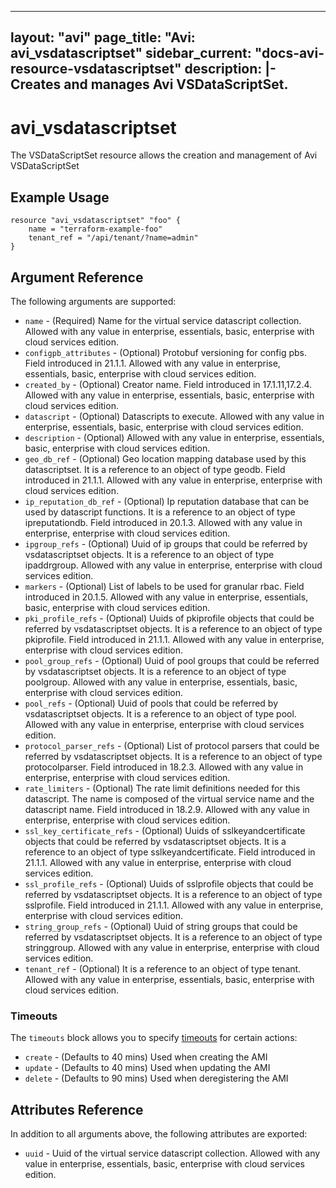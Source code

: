 <!--
    Copyright 2021 VMware, Inc.
    SPDX-License-Identifier: Mozilla Public License 2.0
-->
---
layout: "avi"
page_title: "Avi: avi_vsdatascriptset"
sidebar_current: "docs-avi-resource-vsdatascriptset"
description: |-
  Creates and manages Avi VSDataScriptSet.
---

# avi_vsdatascriptset

The VSDataScriptSet resource allows the creation and management of Avi VSDataScriptSet

## Example Usage

```hcl
resource "avi_vsdatascriptset" "foo" {
    name = "terraform-example-foo"
    tenant_ref = "/api/tenant/?name=admin"
}
```

## Argument Reference

The following arguments are supported:

* `name` - (Required) Name for the virtual service datascript collection. Allowed with any value in enterprise, essentials, basic, enterprise with cloud services edition.
* `configpb_attributes` - (Optional) Protobuf versioning for config pbs. Field introduced in 21.1.1. Allowed with any value in enterprise, essentials, basic, enterprise with cloud services edition.
* `created_by` - (Optional) Creator name. Field introduced in 17.1.11,17.2.4. Allowed with any value in enterprise, essentials, basic, enterprise with cloud services edition.
* `datascript` - (Optional) Datascripts to execute. Allowed with any value in enterprise, essentials, basic, enterprise with cloud services edition.
* `description` - (Optional) Allowed with any value in enterprise, essentials, basic, enterprise with cloud services edition.
* `geo_db_ref` - (Optional) Geo location mapping database used by this datascriptset. It is a reference to an object of type geodb. Field introduced in 21.1.1. Allowed with any value in enterprise, enterprise with cloud services edition.
* `ip_reputation_db_ref` - (Optional) Ip reputation database that can be used by datascript functions. It is a reference to an object of type ipreputationdb. Field introduced in 20.1.3. Allowed with any value in enterprise, enterprise with cloud services edition.
* `ipgroup_refs` - (Optional) Uuid of ip groups that could be referred by vsdatascriptset objects. It is a reference to an object of type ipaddrgroup. Allowed with any value in enterprise, enterprise with cloud services edition.
* `markers` - (Optional) List of labels to be used for granular rbac. Field introduced in 20.1.5. Allowed with any value in enterprise, essentials, basic, enterprise with cloud services edition.
* `pki_profile_refs` - (Optional) Uuids of pkiprofile objects that could be referred by vsdatascriptset objects. It is a reference to an object of type pkiprofile. Field introduced in 21.1.1. Allowed with any value in enterprise, enterprise with cloud services edition.
* `pool_group_refs` - (Optional) Uuid of pool groups that could be referred by vsdatascriptset objects. It is a reference to an object of type poolgroup. Allowed with any value in enterprise, essentials, basic, enterprise with cloud services edition.
* `pool_refs` - (Optional) Uuid of pools that could be referred by vsdatascriptset objects. It is a reference to an object of type pool. Allowed with any value in enterprise, enterprise with cloud services edition.
* `protocol_parser_refs` - (Optional) List of protocol parsers that could be referred by vsdatascriptset objects. It is a reference to an object of type protocolparser. Field introduced in 18.2.3. Allowed with any value in enterprise, enterprise with cloud services edition.
* `rate_limiters` - (Optional) The rate limit definitions needed for this datascript. The name is composed of the virtual service name and the datascript name. Field introduced in 18.2.9. Allowed with any value in enterprise, enterprise with cloud services edition.
* `ssl_key_certificate_refs` - (Optional) Uuids of sslkeyandcertificate objects that could be referred by vsdatascriptset objects. It is a reference to an object of type sslkeyandcertificate. Field introduced in 21.1.1. Allowed with any value in enterprise, enterprise with cloud services edition.
* `ssl_profile_refs` - (Optional) Uuids of sslprofile objects that could be referred by vsdatascriptset objects. It is a reference to an object of type sslprofile. Field introduced in 21.1.1. Allowed with any value in enterprise, enterprise with cloud services edition.
* `string_group_refs` - (Optional) Uuid of string groups that could be referred by vsdatascriptset objects. It is a reference to an object of type stringgroup. Allowed with any value in enterprise, enterprise with cloud services edition.
* `tenant_ref` - (Optional) It is a reference to an object of type tenant. Allowed with any value in enterprise, essentials, basic, enterprise with cloud services edition.


### Timeouts

The `timeouts` block allows you to specify [timeouts](https://www.terraform.io/docs/configuration/resources.html#timeouts) for certain actions:

* `create` - (Defaults to 40 mins) Used when creating the AMI
* `update` - (Defaults to 40 mins) Used when updating the AMI
* `delete` - (Defaults to 90 mins) Used when deregistering the AMI

## Attributes Reference

In addition to all arguments above, the following attributes are exported:

* `uuid` -  Uuid of the virtual service datascript collection. Allowed with any value in enterprise, essentials, basic, enterprise with cloud services edition.

